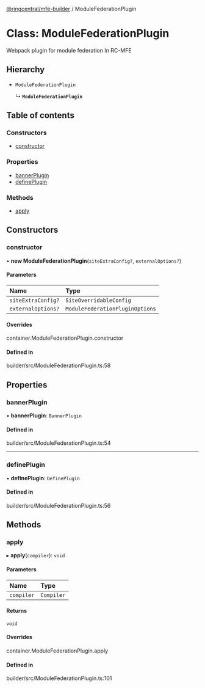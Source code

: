 [@ringcentral/mfe-builder](../README.md) / ModuleFederationPlugin

# Class: ModuleFederationPlugin

Webpack plugin for module federation In RC-MFE

## Hierarchy

- `ModuleFederationPlugin`

  ↳ **`ModuleFederationPlugin`**

## Table of contents

### Constructors

- [constructor](ModuleFederationPlugin.md#constructor)

### Properties

- [bannerPlugin](ModuleFederationPlugin.md#bannerplugin)
- [definePlugin](ModuleFederationPlugin.md#defineplugin)

### Methods

- [apply](ModuleFederationPlugin.md#apply)

## Constructors

### constructor

• **new ModuleFederationPlugin**(`siteExtraConfig?`, `externalOptions?`)

#### Parameters

| Name | Type |
| :------ | :------ |
| `siteExtraConfig?` | `SiteOverridableConfig` |
| `externalOptions?` | `ModuleFederationPluginOptions` |

#### Overrides

container.ModuleFederationPlugin.constructor

#### Defined in

builder/src/ModuleFederationPlugin.ts:58

## Properties

### bannerPlugin

• **bannerPlugin**: `BannerPlugin`

#### Defined in

builder/src/ModuleFederationPlugin.ts:54

___

### definePlugin

• **definePlugin**: `DefinePlugin`

#### Defined in

builder/src/ModuleFederationPlugin.ts:56

## Methods

### apply

▸ **apply**(`compiler`): `void`

#### Parameters

| Name | Type |
| :------ | :------ |
| `compiler` | `Compiler` |

#### Returns

`void`

#### Overrides

container.ModuleFederationPlugin.apply

#### Defined in

builder/src/ModuleFederationPlugin.ts:101
